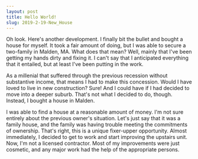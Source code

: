 ```yaml
---
layout: post
title: Hello World!
slug: 2019-2-19-New_House
---
```


Oh look. Here's another development. I finally bit the bullet 
and bought a house for myself. It took a fair amount of doing, 
but I was able to secure a two-family in Malden, MA. What does 
that mean? Well, mainly that I've been getting my hands dirty 
and fixing it. I can't say that I anticipated everything that 
it entailed, but at least I've been putting in the work. 

As a millenial that suffered through the previous recession without 
substantive income, that means I had to make this concession. Would 
I have loved to live in new construction? Sure! And I could have if 
I had decided to move into a deeper suburb. That's not what I 
decided to do, though. Instead, I bought a house in Malden.

I was able to find a house at a reasonable amount of money. I'm 
not sure entirely about the previous owner's situation. Let's 
just say that it was a family house, and the family was having 
trouble meeting the commitments of ownership. That's right, this 
is a unique fixer-upper opportunity. Almost immediately, I decided 
to get to work and start improving the upstairs unit. Now, I'm not 
a licensed contractor. Most of my improvements were just cosmetic, 
and any major work had the help of the appropriate persons. 
